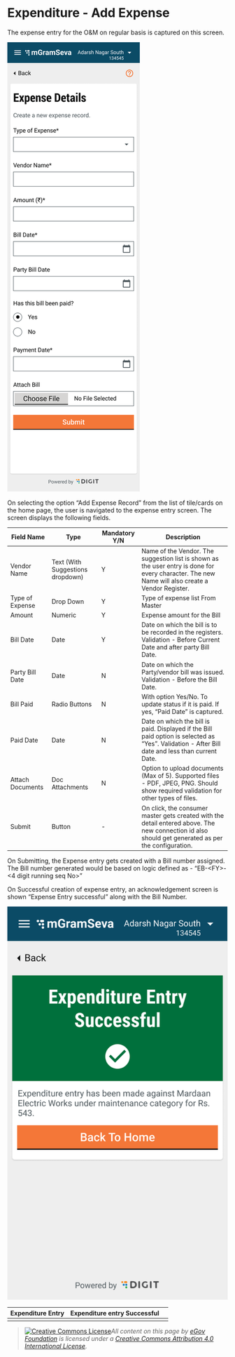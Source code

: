 # Expenditure - Add Expense

The expense entry for the O\&M on regular basis is captured on this screen.

![](<../../../.gitbook/assets/image (3).png>)

On selecting the option “Add Expense Record” from the list of tile/cards on the home page, the user is navigated to the expense entry screen. The screen displays the following fields.

| **Field Name**   | **Type**                         | **Mandatory Y/N** | **Description**                                                                                                                                     |
| ---------------- | -------------------------------- | ----------------- | --------------------------------------------------------------------------------------------------------------------------------------------------- |
| Vendor Name      | Text (With Suggestions dropdown) | Y                 | Name of the Vendor. The suggestion list is shown as the user entry is done for every character. The new Name will also create a Vendor Register.    |
| Type of Expense  | Drop Down                        | Y                 | Type of expense list From Master                                                                                                                    |
| Amount           | Numeric                          | Y                 | Expense amount for the Bill                                                                                                                         |
| Bill Date        | Date                             | Y                 | Date on which the bill is to be recorded in the registers. Validation - Before Current Date and after party Bill Date.                              |
| Party Bill Date  | Date                             | N                 | Date on which the Party/vendor bill was issued. Validation - Before the Bill Date.                                                                  |
| Bill Paid        | Radio Buttons                    | N                 | With option Yes/No. To update status if it is paid. If yes, “Paid Date” is captured.                                                                |
| Paid Date        | Date                             | N                 | Date on which the bill is paid. Displayed if the Bill paid option is selected as “Yes”. Validation - After Bill date and less than current Date.    |
| Attach Documents | Doc Attachments                  | N                 | Option to upload documents (Max of 5). Supported files - PDF, JPEG, PNG. Should show required validation for other types of files.                  |
| Submit           | Button                           | -                 | On click, the consumer master gets created with the detail entered above. The new connection id also should get generated as per the configuration. |

On Submitting, the Expense entry gets created with a Bill number assigned. The Bill number generated would be based on logic defined as - “EB-\<FY>-<4 digit running seq No>”

On Successful creation of expense entry, an acknowledgement screen is shown “Expense Entry successful” along with the Bill Number.&#x20;

![](<../../../.gitbook/assets/image (53).png>)



| **Expenditure Entry** | **Expenditure entry Successful** |   |
| --------------------- | -------------------------------- | - |
|                       |                                  |   |

> [![Creative Commons License](https://i.creativecommons.org/l/by/4.0/80x15.png)_​_](http://creativecommons.org/licenses/by/4.0/)_All content on this page by_ [_eGov Foundation_](https://egov.org.in/) _is licensed under a_ [_Creative Commons Attribution 4.0 International License_](http://creativecommons.org/licenses/by/4.0/)_._
